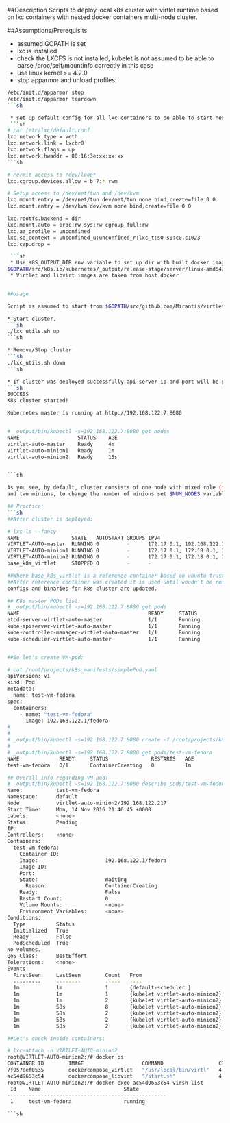 ##Description
Scripts to deploy local k8s cluster with virtlet runtime based on lxc containers with nested docker containers multi-node cluster.

##Assumptions/Prerequisits

 * assumed GOPATH is set
 * lxc is installed
 * check the LXCFS is not installed, kubelet is not assumed to be able to parse /proc/self/mountinfo correctly in this case
 * use linux kernel >= 4.2.0
 * stop apparmor and unload profiles:
```sh
/etc/init.d/apparmor stop
/etc/init.d/apparmor teardown
```sh

 * set up default config for all lxc containers to be able to start nested docker and run VMs
 ```sh
# cat /etc/lxc/default.conf
lxc.network.type = veth
lxc.network.link = lxcbr0
lxc.network.flags = up
lxc.network.hwaddr = 00:16:3e:xx:xx:xx
```sh

# Permit access to /dev/loop*
lxc.cgroup.devices.allow = b 7:* rwm

# Setup access to /dev/net/tun and /dev/kvm
lxc.mount.entry = /dev/net/tun dev/net/tun none bind,create=file 0 0
lxc.mount.entry = /dev/kvm dev/kvm none bind,create=file 0 0

lxc.rootfs.backend = dir
lxc.mount.auto = proc:rw sys:rw cgroup-full:rw
lxc.aa_profile = unconfined
lxc.se_context = unconfined_u:unconfined_r:lxc_t:s0-s0:c0.c1023
lxc.cap.drop =

 ```sh
 * Use K8S_OUTPUT_DIR env variable to set up dir with built docker images and binaries, by default it is set to
$GOPATH/src/k8s.io/kubernetes/_output/release-stage/server/linux-amd64/kubernetes/server/bin
 * Virtlet and libvirt images are taken from host docker


##Usage

Script is assumed to start from $GOPATH/src/github.com/Mirantis/virtlet/ and be run as root.

* Start cluster, 
```sh
./lxc_utils.sh up
```sh

* Remove/Stop cluster
```sh
./lxc_utils.sh down
```sh

* If cluster was deployed successfully api-server ip and port will be printed:
```sh
SUCCESS
K8s cluster started!

Kubernetes master is running at http://192.168.122.7:8080


# _output/bin/kubectl -s=192.168.122.7:8080 get nodes
NAME                   STATUS    AGE
virtlet-auto-master    Ready     4m
virtlet-auto-minion1   Ready     1m
virtlet-auto-minion2   Ready     15s


```sh

As you see, by default, cluster consists of one node with mixed role (master+minion) 
and two minions, to change the number of minions set $NUM_NODES variable.

## Practice:
```sh
##After cluster is deployed:

# lxc-ls --fancy
NAME                 STATE   AUTOSTART GROUPS IPV4                                    IPV6
VIRTLET-AUTO-master  RUNNING 0         -      172.17.0.1, 192.168.122.7               -
VIRTLET-AUTO-minion1 RUNNING 0         -      172.17.0.1, 172.18.0.1, 192.168.122.215 -
VIRTLET-AUTO-minion2 RUNNING 0         -      172.17.0.1, 172.18.0.1, 192.168.122.217 -
base_k8s_virtlet     STOPPED 0         -      -                                       -

##Where base_k8s_virtlet is a reference container based on ubuntu trusty beased on which nodes containers are cloned to speed up deployment.
##After reference container was created it is used until woudn't be removed manually. Only folders with 
configs and binaries for k8s cluster are updated.

## K8s master PODs list:
# _output/bin/kubectl -s=192.168.122.7:8080 get pods
NAME                                          READY     STATUS              RESTARTS   AGE
etcd-server-virtlet-auto-master               1/1       Running             0          5m
kube-apiserver-virtlet-auto-master            1/1       Running             1          5m
kube-controller-manager-virtlet-auto-master   1/1       Running             0          5m
kube-scheduler-virtlet-auto-master            1/1       Running             0          3m


##So let's create VM-pod:

# cat /root/projects/k8s_manifests/simplePod.yaml
apiVersion: v1
kind: Pod
metadata:
  name: test-vm-fedora
spec:
  containers:
    - name: "test-vm-fedora"
      image: 192.168.122.1/fedora
#
#
# _output/bin/kubectl -s=192.168.122.7:8080 create -f /root/projects/k8s_manifests/simplePod.yaml
# 
# _output/bin/kubectl -s=192.168.122.7:8080 get pods/test-vm-fedora
NAME             READY     STATUS              RESTARTS   AGE
test-vm-fedora   0/1       ContainerCreating   0          1m

## Overall info regarding VM-pod:
# _output/bin/kubectl -s=192.168.122.7:8080 describe pods/test-vm-fedora
Name:           test-vm-fedora
Namespace:      default
Node:           virtlet-auto-minion2/192.168.122.217
Start Time:     Mon, 14 Nov 2016 21:46:45 +0000
Labels:         <none>
Status:         Pending
IP:
Controllers:    <none>
Containers:
  test-vm-fedora:
    Container ID:
    Image:                      192.168.122.1/fedora
    Image ID:
    Port:
    State:                      Waiting
      Reason:                   ContainerCreating
    Ready:                      False
    Restart Count:              0
    Volume Mounts:              <none>
    Environment Variables:      <none>
Conditions:
  Type          Status
  Initialized   True
  Ready         False
  PodScheduled  True
No volumes.
QoS Class:      BestEffort
Tolerations:    <none>
Events:
  FirstSeen     LastSeen        Count   From                            SubObjectPath                   Type            Reason                  Message
  ---------     --------        -----   ----                            -------------                   --------        ------                  -------
  1m            1m              1       {default-scheduler }                                            Normal          Scheduled               Successfully assigned test-vm-fedora to virtlet-auto-minion2
  1m            1m              1       {kubelet virtlet-auto-minion2}                                  Normal          SandboxReceived         Pod sandbox received, it will be created.
  1m            1m              2       {kubelet virtlet-auto-minion2}  spec.containers{test-vm-fedora} Normal          Pulling                 pulling image "192.168.122.1/fedora"
  1m            58s             8       {kubelet virtlet-auto-minion2}                                  Warning         MissingClusterDNS       kubelet does not have ClusterDNS IP configured and cannot create Pod using "ClusterFirst" policy. Falling back to DNSDefault policy.
  1m            58s             2       {kubelet virtlet-auto-minion2}  spec.containers{test-vm-fedora} Normal          Pulled                  Successfully pulled image "192.168.122.1/fedora"
  1m            58s             2       {kubelet virtlet-auto-minion2}  spec.containers{test-vm-fedora} Normal          Created                 Created container with id ee0ebfbd-a6b4-49c9-593e-95dd3e1daea4
  1m            58s             2       {kubelet virtlet-auto-minion2}  spec.containers{test-vm-fedora} Normal          Started                 Started container with id ee0ebfbd-a6b4-49c9-593e-95dd3e1daea4

##Let's check inside containers:

# lxc-attach -n VIRTLET-AUTO-minion2
root@VIRTLET-AUTO-minion2:/# docker ps
CONTAINER ID        IMAGE                   COMMAND                  CREATED             STATUS              PORTS               NAMES
7f957eef0535        dockercompose_virtlet   "/usr/local/bin/virtl"   4 minutes ago       Up 3 minutes                            dockercompose_virtlet_1
ac54d9653c54        dockercompose_libvirt   "/start.sh"              4 minutes ago       Up 3 minutes                            dockercompose_libvirt_1
root@VIRTLET-AUTO-minion2:/# docker exec ac54d9653c54 virsh list
 Id    Name                           State
----------------------------------------------------
 1     test-vm-fedora                 running

```sh
